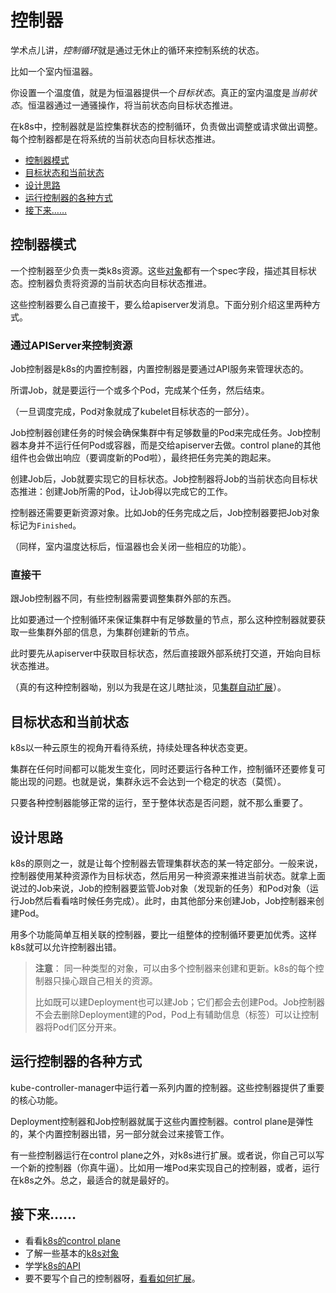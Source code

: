# 控制器

学术点儿讲，*控制循环*就是通过无休止的循环来控制系统的状态。

比如一个室内恒温器。

你设置一个温度值，就是为恒温器提供一个*目标状态*。真正的室内温度是*当前状态*。恒温器通过一通骚操作，将当前状态向目标状态推进。

在k8s中，控制器就是监控集群状态的控制循环，负责做出调整或请求做出调整。每个控制器都是在将系统的当前状态向目标状态推进。

- [控制器模式](#控制器模式)
- [目标状态和当前状态](#目标状态和当前状态)
- [设计思路](#设计思路)
- [运行控制器的各种方式](#运行控制器的各种方式)
- [接下来……](#接下来)

## 控制器模式

一个控制器至少负责一类k8s资源。这些[对象](../概要/Kubernetes对象/理解Kubernetes对象%20.md#理解k8s对象)都有一个spec字段，描述其目标状态。控制器负责将资源的当前状态向目标状态推进。

这些控制器要么自己直接干，要么给apiserver发消息。下面分别介绍这里两种方式。

### 通过APIServer来控制资源

Job控制器是k8s的内置控制器，内置控制器是要通过API服务来管理状态的。

所谓Job，就是要运行一个或多个Pod，完成某个任务，然后结束。

（一旦调度完成，Pod对象就成了kubelet目标状态的一部分）。

Job控制器创建任务的时候会确保集群中有足够数量的Pod来完成任务。Job控制器本身并不运行任何Pod或容器，而是交给apiserver去做。control plane的其他组件也会做出响应（要调度新的Pod啦），最终把任务完美的跑起来。

创建Job后，Job就要实现它的目标状态。Job控制器将Job的当前状态向目标状态推进：创建Job所需的Pod，让Job得以完成它的工作。

控制器还需要更新资源对象。比如Job的任务完成之后，Job控制器要把Job对象标记为`Finished`。

（同样，室内温度达标后，恒温器也会关闭一些相应的功能）。

### 直接干

跟Job控制器不同，有些控制器需要调整集群外部的东西。

比如要通过一个控制循环来保证集群中有足够数量的节点，那么这种控制器就要获取一些集群外部的信息，为集群创建新的节点。

此时要先从apiserver中获取目标状态，然后直接跟外部系统打交道，开始向目标状态推进。

（真的有这种控制器呦，别以为我是在这儿瞎扯淡，见[集群自动扩展]()）。

## 目标状态和当前状态

k8s以一种云原生的视角开看待系统，持续处理各种状态变更。

集群在任何时间都可以能发生变化，同时还要运行各种工作，控制循环还要修复可能出现的问题。也就是说，集群永远不会达到一个稳定的状态（莫慌）。

只要各种控制器能够正常的运行，至于整体状态是否问题，就不那么重要了。

## 设计思路

k8s的原则之一，就是让每个控制器去管理集群状态的某一特定部分。一般来说，控制器使用某种资源作为目标状态，然后用另一种资源来推进当前状态。就拿上面说过的Job来说，Job的控制器要监管Job对象（发现新的任务）和Pod对象（运行Job然后看看啥时候任务完成）。此时，由其他部分来创建Job，Job控制器来创建Pod。

用多个功能简单互相关联的控制器，要比一组整体的控制循环要更加优秀。这样k8s就可以允许控制器出错。

>**注意**：
>同一种类型的对象，可以由多个控制器来创建和更新。k8s的每个控制器只操心跟自己相关的资源。
>
>比如既可以建Deployment也可以建Job；它们都会去创建Pod。Job控制器不会去删除Deployment建的Pod，Pod上有辅助信息（标签）可以让控制器将Pod们区分开来。

## 运行控制器的各种方式

kube-controller-manager中运行着一系列内置的控制器。这些控制器提供了重要的核心功能。

Deployment控制器和Job控制器就属于这些内置控制器。control plane是弹性的，某个内置控制器出错，另一部分就会过来接管工作。

有一些控制器运行在control plane之外，对k8s进行扩展。或者说，你自己可以写一个新的控制器（你真牛逼）。比如用一堆Pod来实现自己的控制器，或者，运行在k8s之外。总之，最适合的就是最好的。

## 接下来……

- 看看[k8s的control plane](../基本概念.md##kubernetes-control-plane)
- 了解一些基本的[k8s对象](../基本概念.md#Kubernetes对象)
- 学学[k8s的API]()
- 要不要写个自己的控制器呀，[看看如何扩展]()。